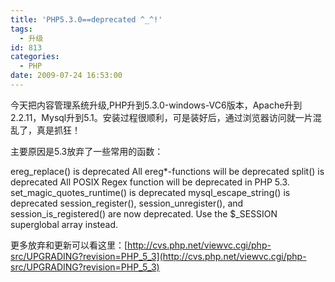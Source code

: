 ```yaml
---
title: 'PHP5.3.0==deprecated ^_^!'
tags:
  - 升级
id: 813
categories:
  - PHP
date: 2009-07-24 16:53:00
---
```


今天把内容管理系统升级,PHP升到5.3.0-windows-VC6版本，Apache升到2.2.11，Mysql升到5.1。安装过程很顺利，可是装好后，通过浏览器访问就一片混乱了，真是抓狂！

主要原因是5.3放弃了一些常用的函数：

ereg_replace() is deprecated
 All ereg*-functions will be deprecated
split() is deprecated
 All POSIX Regex function will be deprecated in PHP 5.3\. 
set_magic_quotes_runtime() is deprecated
mysql_escape_string() is deprecated
session_register(), session_unregister(), and session_is_registered() are now deprecated. 
 Use the $_SESSION superglobal array instead.

更多放弃和更新可以看这里：[http://cvs.php.net/viewvc.cgi/php-src/UPGRADING?revision=PHP_5_3](http://cvs.php.net/viewvc.cgi/php-src/UPGRADING?revision=PHP_5_3)